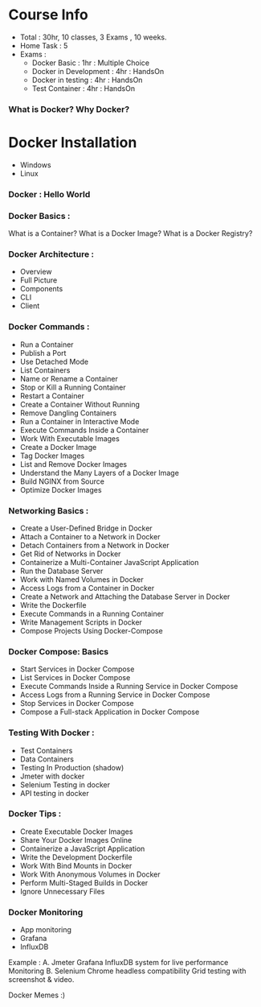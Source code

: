 # Course Info
- Total : 30hr, 10 classes, 3 Exams , 10 weeks.
- Home Task : 5
- Exams :
    - Docker Basic : 1hr : Multiple Choice
    - Docker in Development  : 4hr : HandsOn
    - Docker in testing  : 4hr : HandsOn
    - Test Container  : 4hr : HandsOn

### What is Docker? Why Docker?

# Docker Installation 
- Windows 
- Linux 
  
### Docker : Hello World 

### Docker Basics :
What is a Container?
What is a Docker Image?
What is a Docker Registry?

### Docker Architecture : 
- Overview
- Full Picture
- Components
- CLI
- Client

### Docker Commands :
- Run a Container
- Publish a Port
- Use Detached Mode
- List Containers
- Name or Rename a Container
- Stop or Kill a Running Container
- Restart a Container
- Create a Container Without Running
- Remove Dangling Containers
- Run a Container in Interactive Mode
- Execute Commands Inside a Container
- Work With Executable Images
- Create a Docker Image
- Tag Docker Images
- List and Remove Docker Images
- Understand the Many Layers of a Docker Image
- Build NGINX from Source
- Optimize Docker Images

### Networking  Basics :
- Create a User-Defined Bridge in Docker
- Attach a Container to a Network in Docker
- Detach Containers from a Network in Docker
- Get Rid of Networks in Docker
- Containerize a Multi-Container JavaScript Application
- Run the Database Server
- Work with Named Volumes in Docker
- Access Logs from a Container in Docker
- Create a Network and Attaching the Database Server in Docker
- Write the Dockerfile
- Execute Commands in a Running Container
- Write Management Scripts in Docker
- Compose Projects Using Docker-Compose


### Docker Compose:  Basics
- Start Services in Docker Compose
- List Services in Docker Compose
- Execute Commands Inside a Running Service in Docker Compose
- Access Logs from a Running Service in Docker Compose
- Stop Services in Docker Compose
- Compose a Full-stack Application in Docker Compose

### Testing With Docker : 
- Test Containers 
- Data Containers
- Testing In Production (shadow)
- Jmeter with docker
- Selenium Testing in docker 
- API testing in docker

### Docker Tips :
- Create Executable Docker Images
- Share Your Docker Images Online
- Containerize a JavaScript Application
- Write the Development Dockerfile
- Work With Bind Mounts in Docker
- Work With Anonymous Volumes in Docker
- Perform Multi-Staged Builds in Docker
- Ignore Unnecessary Files

### Docker Monitoring
- App monitoring
- Grafana
- InfluxDB

Example : 
A. Jmeter Grafana InfluxDB system for live performance Monitoring 
B. Selenium Chrome headless compatibility Grid testing with screenshot & video. 

Docker Memes :) 